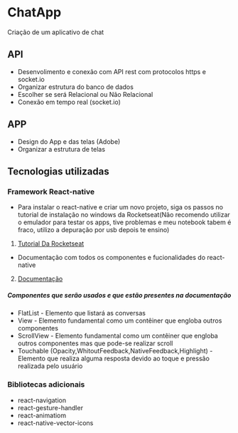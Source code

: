 # ChatApp
Criação de um aplicativo de chat

## API
- Desenvolimento e conexão com API rest com protocolos https e socket.io
- Organizar estrutura do banco de dados
- Escolher se será Relacional ou Não Relacional
- Conexão em tempo real (socket.io)

## APP
- Design do App e das telas (Adobe)
- Organizar a estrutura de telas

## Tecnologias utilizadas
### Framework React-native
- Para instalar o react-native e criar um novo projeto, siga os passos no tutorial de instalação no windows da Rocketseat(Não recomendo utilizar o emulador para testar os apps, tive problemas e meu notebook tabem é fraco, utilizo a depuração por usb depois te ensino)
1. [Tutorial Da Rocketseat](https://docs.rocketseat.dev/ambiente-react-native/android/windows "Clique e acesse agora!")
- Documentação com todos os componentes e fucionalidades do react-native
2. [Documentação](https://facebook.github.io/react-native/docs/activityindicator "Clique e acesse agora!")
##### Componentes que serão usados e que estão presentes na documentação
- FlatList - Elemento que listará as conversas
- View - Elemento fundamental como um contêiner que engloba outros componentes
- ScrollView - Elemento fundamental como um contêiner que engloba outros componentes mas que pode-se realizar scroll
- Touchable (Opacity,WhitoutFeedback,NativeFeedback,Highlight) - Elemento que realiza alguma resposta devido ao toque e pressão realizada pelo usuário
### Bibliotecas adicionais
- react-navigation
- react-gesture-handler
- react-animatiom
- react-native-vector-icons
